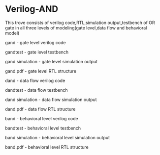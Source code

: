 # Verilog-AND
This trove consists of verilog code,RTL,simulation output,testbench of OR gate in all three levels of modeling(gate level,data flow and behavioral model)

gand - gate level verilog code

gandtest - gate level testbench

gand simulation - gate level simulation output

gand.pdf - gate level RTL structure

dand - data flow verilog code

dandtest - data flow testbench

dand simulation - data flow simulation output

dand.pdf - data flow RTL structure

band - behavioral level verilog code

bandtest - behavioral level testbench

band simulation - behavioral level simulation output

band.pdf - behavioral level RTL structure
